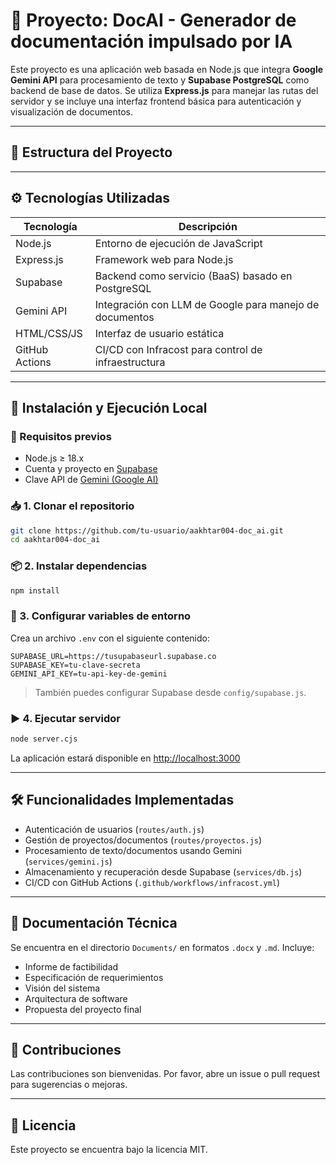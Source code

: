 # 📄 Proyecto: DocAI - Generador de documentación impulsado por IA

Este proyecto es una aplicación web basada en Node.js que integra **Google Gemini API** para procesamiento de texto y **Supabase PostgreSQL** como backend de base de datos. Se utiliza **Express.js** para manejar las rutas del servidor y se incluye una interfaz frontend básica para autenticación y visualización de documentos.

---

## 📁 Estructura del Proyecto

---

## ⚙️ Tecnologías Utilizadas

| Tecnología        | Descripción                                                |
|-------------------|------------------------------------------------------------|
| Node.js           | Entorno de ejecución de JavaScript                        |
| Express.js        | Framework web para Node.js                                |
| Supabase          | Backend como servicio (BaaS) basado en PostgreSQL         |
| Gemini API        | Integración con LLM de Google para manejo de documentos   |
| HTML/CSS/JS       | Interfaz de usuario estática                              |
| GitHub Actions    | CI/CD con Infracost para control de infraestructura       |

---

## 🚀 Instalación y Ejecución Local

### 🔧 Requisitos previos

- Node.js ≥ 18.x  
- Cuenta y proyecto en [Supabase](https://supabase.com/)
- Clave API de [Gemini (Google AI)](https://makersuite.google.com/app)

### 📥 1. Clonar el repositorio

```bash
git clone https://github.com/tu-usuario/aakhtar004-doc_ai.git
cd aakhtar004-doc_ai
```

### 📦 2. Instalar dependencias

```bash
npm install
```

### 🔑 3. Configurar variables de entorno

Crea un archivo `.env` con el siguiente contenido:

```env
SUPABASE_URL=https://tusupabaseurl.supabase.co
SUPABASE_KEY=tu-clave-secreta
GEMINI_API_KEY=tu-api-key-de-gemini
```

> También puedes configurar Supabase desde `config/supabase.js`.

### ▶️ 4. Ejecutar servidor

```bash
node server.cjs
```

La aplicación estará disponible en [http://localhost:3000](http://localhost:3000)

---

## 🛠 Funcionalidades Implementadas

- Autenticación de usuarios (`routes/auth.js`)
- Gestión de proyectos/documentos (`routes/proyectos.js`)
- Procesamiento de texto/documentos usando Gemini (`services/gemini.js`)
- Almacenamiento y recuperación desde Supabase (`services/db.js`)
- CI/CD con GitHub Actions (`.github/workflows/infracost.yml`)

---

## 📄 Documentación Técnica

Se encuentra en el directorio `Documents/` en formatos `.docx` y `.md`. Incluye:

- Informe de factibilidad
- Especificación de requerimientos
- Visión del sistema
- Arquitectura de software
- Propuesta del proyecto final

---

## 🤝 Contribuciones

Las contribuciones son bienvenidas. Por favor, abre un issue o pull request para sugerencias o mejoras.

---

## 📝 Licencia

Este proyecto se encuentra bajo la licencia MIT.
